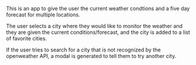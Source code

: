 This is an app to give the user the current weather condtions and a five day forecast for multiple locations.

The user selects a city where they would like to monitor the weather and they are given the current conditions/forecast, and the city is added to a list of favorite cities. 

If the user tries to search for a city that is not recognized by the openweather API, a modal is generated to tell them to try another city.